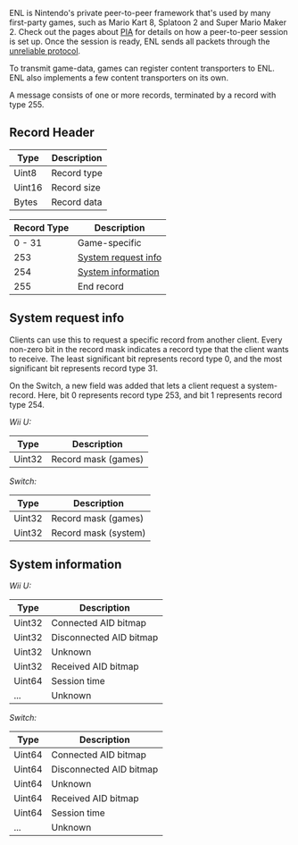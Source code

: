 ENL is Nintendo's private peer-to-peer framework that's used by many first-party games, such as Mario Kart 8, Splatoon 2 and Super Mario Maker 2. Check out the pages about [PIA](PIA-Overview) for details on how a peer-to-peer session is set up. Once the session is ready, ENL sends all packets through the [unreliable protocol](Unreliable-Protocol).

To transmit game-data, games can register content transporters to ENL. ENL also implements a few content transporters on its own.

A message consists of one or more records, terminated by a record with type 255.

## Record Header
| Type | Description |
| --- | --- |
| Uint8 | Record type |
| Uint16 | Record size |
| Bytes | Record data |

| Record Type | Description |
| --- | --- |
| 0 - 31 | Game-specific |
| 253 | [System request info](#system-request-info) |
| 254 | [System information](#system-information) |
| 255 | End record |

## System request info
Clients can use this to request a specific record from another client. Every non-zero bit in the record mask indicates a record type that the client wants to receive. The least significant bit represents record type 0, and the most significant bit represents record type 31.

On the Switch, a new field was added that lets a client request a system-record. Here, bit 0 represents record type 253, and bit 1 represents record type 254.

*Wii U:*

| Type | Description |
| --- | --- |
| Uint32 | Record mask (games) |

*Switch:*

| Type | Description |
| --- | --- |
| Uint32 | Record mask (games) |
| Uint32 | Record mask (system) |

## System information
*Wii U:*

| Type | Description |
| --- | --- |
| Uint32 | Connected AID bitmap |
| Uint32 | Disconnected AID bitmap |
| Uint32 | Unknown |
| Uint32 | Received AID bitmap |
| Uint64 | Session time |
| ... | Unknown |

*Switch:*

| Type | Description |
| --- | --- |
| Uint64 | Connected AID bitmap |
| Uint64 | Disconnected AID bitmap |
| Uint64 | Unknown |
| Uint64 | Received AID bitmap |
| Uint64 | Session time |
| ... | Unknown |